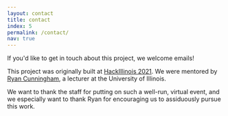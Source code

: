 ```yaml
---
layout: contact
title: contact
index: 5
permalink: /contact/
nav: true
---
```


If you'd like to get in touch about this project, we welcome emails!

This project was originally built at [HackIllinois 2021](https://hackillinois.org/). We
were mentored by [Ryan Cunningham](https://cs.illinois.edu/about/people/all-faculty/rcunnin2),
a lecturer at the University of Illinois.

We want to thank the staff for putting on such a well-run, virtual event, and we
especially want to thank Ryan for encouraging us to assiduously pursue this work.
